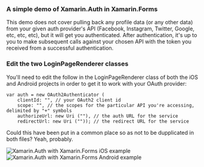 ### A simple demo of Xamarin.Auth in Xamarin.Forms

This demo does not cover pulling back any profile data (or any other data) from your given auth provider's API (Facebook, Instagram, Twitter, Google, etc, etc, etc), but it will get you authenticated. After authentication, it's up to you to make subsequent calls against your chosen API with the token you received from a successful authentication.

### Edit the two LoginPageRenderer classes
You'll need to edit the follow in the LoginPageRenderer class of both the iOS and Android projects in order to get it to work with your OAuth provider:

    var auth = new OAuth2Authenticator (
        clientId: "", // your OAuth2 client id
        scope: "", // the scopes for the particular API you're accessing, delimited by "+" symbols
        authorizeUrl: new Uri (""), // the auth URL for the service
        redirectUrl: new Uri ("")); // the redirect URL for the service
        
Could this have been put in a common place so as not to be dupplicated in both files? Yeah, probably.

![Xamarin.Auth with Xamarin.Forms iOS example](http://www.joesauve.com/content/images/2014/Jun/XamarinAuthXamarinFormsExample-1.gif)
![Xamarin.Auth with Xamarin.Forms Android example](http://www.joesauve.com/content/images/2014/Jun/Xamarin-Auth_Xamarin-Forms_example_Android.gif)
